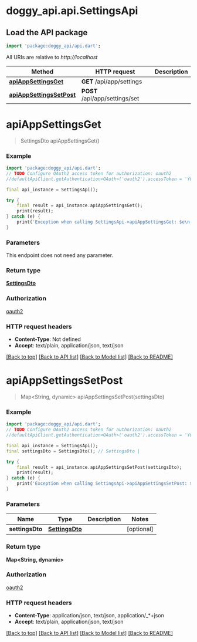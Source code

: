 # doggy_api.api.SettingsApi

## Load the API package
```dart
import 'package:doggy_api/api.dart';
```

All URIs are relative to *http://localhost*

Method | HTTP request | Description
------------- | ------------- | -------------
[**apiAppSettingsGet**](SettingsApi.md#apiappsettingsget) | **GET** /api/app/settings | 
[**apiAppSettingsSetPost**](SettingsApi.md#apiappsettingssetpost) | **POST** /api/app/settings/set | 


# **apiAppSettingsGet**
> SettingsDto apiAppSettingsGet()



### Example
```dart
import 'package:doggy_api/api.dart';
// TODO Configure OAuth2 access token for authorization: oauth2
//defaultApiClient.getAuthentication<OAuth>('oauth2').accessToken = 'YOUR_ACCESS_TOKEN';

final api_instance = SettingsApi();

try {
    final result = api_instance.apiAppSettingsGet();
    print(result);
} catch (e) {
    print('Exception when calling SettingsApi->apiAppSettingsGet: $e\n');
}
```

### Parameters
This endpoint does not need any parameter.

### Return type

[**SettingsDto**](SettingsDto.md)

### Authorization

[oauth2](../README.md#oauth2)

### HTTP request headers

 - **Content-Type**: Not defined
 - **Accept**: text/plain, application/json, text/json

[[Back to top]](#) [[Back to API list]](../README.md#documentation-for-api-endpoints) [[Back to Model list]](../README.md#documentation-for-models) [[Back to README]](../README.md)

# **apiAppSettingsSetPost**
> Map<String, dynamic> apiAppSettingsSetPost(settingsDto)



### Example
```dart
import 'package:doggy_api/api.dart';
// TODO Configure OAuth2 access token for authorization: oauth2
//defaultApiClient.getAuthentication<OAuth>('oauth2').accessToken = 'YOUR_ACCESS_TOKEN';

final api_instance = SettingsApi();
final settingsDto = SettingsDto(); // SettingsDto | 

try {
    final result = api_instance.apiAppSettingsSetPost(settingsDto);
    print(result);
} catch (e) {
    print('Exception when calling SettingsApi->apiAppSettingsSetPost: $e\n');
}
```

### Parameters

Name | Type | Description  | Notes
------------- | ------------- | ------------- | -------------
 **settingsDto** | [**SettingsDto**](SettingsDto.md)|  | [optional] 

### Return type

**Map<String, dynamic>**

### Authorization

[oauth2](../README.md#oauth2)

### HTTP request headers

 - **Content-Type**: application/json, text/json, application/_*+json
 - **Accept**: text/plain, application/json, text/json

[[Back to top]](#) [[Back to API list]](../README.md#documentation-for-api-endpoints) [[Back to Model list]](../README.md#documentation-for-models) [[Back to README]](../README.md)


